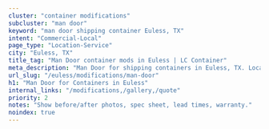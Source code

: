 ```yaml
---
cluster: "container modifications"
subcluster: "man door"
keyword: "man door shipping container Euless, TX"
intent: "Commercial-Local"
page_type: "Location-Service"
city: "Euless, TX"
title_tag: "Man Door container mods in Euless | LC Container"
meta_description: "Man Door for shipping containers in Euless, TX. Local fabrication & pro install. LC Container — Since 2003. Get a quote."
url_slug: "/euless/modifications/man-door"
h1: "Man Door for Containers in Euless"
internal_links: "/modifications,/gallery,/quote"
priority: 2
notes: "Show before/after photos, spec sheet, lead times, warranty."
noindex: true
---
```


<!-- TODO: Add unique city/inventory copy, images, and internal links here. -->
